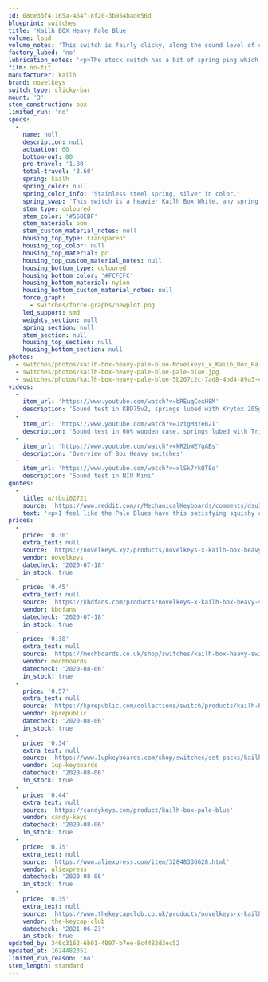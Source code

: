```yaml
---
id: 08ce35f4-165a-464f-8f20-3b954bade56d
blueprint: switches
title: 'Kailh BOX Heavy Pale Blue'
volume: loud
volume_notes: 'This switch is fairly clicky, along the sound level of clicking a pen open and closed with each key press.'
factory_lubed: 'no'
lubrication_notes: '<p>The stock switch has a bit of spring ping which can be solved by lubing with Krytox 205g0, GPL 105, or something similar.</p>'
film: no-fit
manufacturer: kailh
brand: novelkeys
switch_type: clicky-bar
mount: '3'
stem_construction: box
limited_run: 'no'
specs:
  -
    name: null
    description: null
    actuation: 60
    bottom-out: 80
    pre-travel: '1.80'
    total-travel: '3.60'
    spring: kailh
    spring_color: null
    spring_color_info: 'Stainless steel spring, silver in color.'
    spring_swap: 'This switch is a heavier Kailh Box White, any spring swap would need to be Kailh Box Springs, not MX springs. Swapped spring needs to be heavy enough to click the click-bar on the upstroke.'
    stem_type: coloured
    stem_color: '#568EBF'
    stem_material: pom
    stem_custom_material_notes: null
    housing_top_type: transparent
    housing_top_color: null
    housing_top_material: pc
    housing_top_custom_material_notes: null
    housing_bottom_type: coloured
    housing_bottom_color: '#FCFCFC'
    housing_bottom_material: nylon
    housing_bottom_custom_material_notes: null
    force_graph:
      - switches/force-graphs/newplot.png
    led_support: smd
    weights_section: null
    spring_section: null
    stem_section: null
    housing_top_section: null
    housing_bottom_section: null
photos:
  - switches/photos/kailh-box-heavy-pale-blue-Novelkeys_x_Kailh_Box_Pale_Blue_1024x1024@2x.jpg
  - switches/photos/kailh-box-heavy-pale-blue-pale-blue.jpg
  - switches/photos/kailh-box-heavy-pale-blue-5b207c2c-7ad8-4bd4-89a3-46b77067afa2.jpg
videos:
  -
    item_url: 'https://www.youtube.com/watch?v=bREuqCexH8M'
    description: 'Sound test in KBD75v2, springs lubed with Krytox 205g0, Cherry profile keycaps'
  -
    item_url: 'https://www.youtube.com/watch?v=JzigM3YeB2I'
    description: 'Sound test in 60% wooden case, springs lubed with Tribosys 3204, OEM profile keycaps'
  -
    item_url: 'https://www.youtube.com/watch?v=kR2bWEYgABs'
    description: 'Overview of Box Heavy switches'
  -
    item_url: 'https://www.youtube.com/watch?v=xlSk7rkQT8o'
    description: 'Sound test in NIU Mini'
quotes:
  -
    title: u/tbui02721
    source: 'https://www.reddit.com/r/MechanicalKeyboards/comments/dsu1vt/kailh_box_pale_blue_vs_holy_panda/'
    text: '<p>I feel like the Pale Blues have this satisfying squishy click. Like typing on memory foam with a keyswitch on top, if that makes any sense? It&#8217;s also has a denseness to it as well.</p><p>Another thought came to me while I was pressing the Pale Blues, It feels like arcade buttons.</p>'
prices:
  -
    price: '0.30'
    extra_text: null
    source: 'https://novelkeys.xyz/products/novelkeys-x-kailh-box-heavy-switches?variant=3747939942440'
    vendor: novelkeys
    datecheck: '2020-07-18'
    in_stock: true
  -
    price: '0.45'
    extra_text: null
    source: 'https://kbdfans.com/products/novelkeys-x-kailh-box-heavy-switches-10pcs?variant=2467740942349'
    vendor: kbdfans
    datecheck: '2020-07-18'
    in_stock: true
  -
    price: '0.38'
    extra_text: null
    source: 'https://mechboards.co.uk/shop/switches/kailh-box-heavy-switches/'
    vendor: mechboards
    datecheck: '2020-08-06'
    in_stock: true
  -
    price: '0.57'
    extra_text: null
    source: 'https://kprepublic.com/collections/switch/products/kailh-box-heavy-switch-dark-yellow-burnt-orange-pale-blue-rgb-smd-switches-dustproof-switch-for-mechanical-keyboard-ip56-mx-1-px-48-switches'
    vendor: kprepublic
    datecheck: '2020-08-06'
    in_stock: true
  -
    price: '0.34'
    extra_text: null
    source: 'https://www.1upkeyboards.com/shop/switches/set-packs/kailh-box-heavy-switches/'
    vendor: 1up-keyboards
    datecheck: '2020-08-06'
    in_stock: true
  -
    price: '0.44'
    extra_text: null
    source: 'https://candykeys.com/product/kailh-box-pale-blue'
    vendor: candy-keys
    datecheck: '2020-08-06'
    in_stock: true
  -
    price: '0.75'
    extra_text: null
    source: 'https://www.aliexpress.com/item/32848336628.html'
    vendor: aliexpress
    datecheck: '2020-08-06'
    in_stock: true
  -
    price: '0.35'
    extra_text: null
    source: 'https://www.thekeycapclub.co.uk/products/novelkeys-x-kailh-box-heavy-switches?variant=40064494305478'
    vendor: the-keycap-club
    datecheck: '2021-06-23'
    in_stock: true
updated_by: 346c3162-6b01-4097-b7ee-8c4482d3ec52
updated_at: 1624482351
limited_run_reason: 'no'
stem_length: standard
---
```

